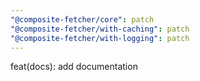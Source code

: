 ```yaml
---
"@composite-fetcher/core": patch
"@composite-fetcher/with-caching": patch
"@composite-fetcher/with-logging": patch
---
```


feat(docs): add documentation
